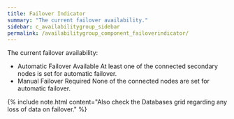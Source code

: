```yaml
---
title: Failover Indicator
summary: "The current failover availability."
sidebar: c_availabilitygroup_sidebar
permalink: /availabilitygroup_component_failoverindicator/
---
```




The current failover availability:

*  Automatic Failover Available At least one of the connected secondary nodes is set for automatic failover.
*  Manual Failover Required None of the connected nodes are set for automatic failover.

{% include note.html content="Also check the Databases grid regarding any loss of data on failover." %}
